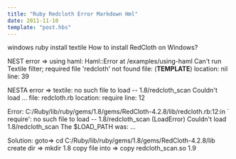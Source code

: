 ```yaml
---
title: "Ruby Redcloth Error Markdown Hml"
date: 2011-11-10
template: "post.hbs"
---
```


windows ruby install textile
How to install RedCloth on Windows?

NEST error => using haml:
Haml::Error at /examples/using-haml
Can't run Textile filter; required file 'redcloth' not found
    file: (__TEMPLATE__)
    location: nil
    line: 39


NESTA error => textile:
no such file to load -- 1.8/redcloth_scan Couldn't load 
...
    file: redcloth.rb
    location: require
    line: 12


Error:
C:/Ruby/lib/ruby/gems/1.8/gems/RedCloth-4.2.8/lib/redcloth.rb:12:in `
require': no such file to load -- 1.8/redcloth_scan (LoadError)
Couldn't load 1.8/redcloth_scan
The $LOAD_PATH was: ...

Solution:
goto=>
cd C:/Ruby/lib/ruby/gems/1.8/gems/RedCloth-4.2.8/lib
create dir =>
mkdir 1.8
copy file into =>
copy redcloth_scan.so 1.9
